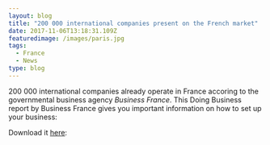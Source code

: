 ```yaml
---
layout: blog
title: "200 000 international companies present on the French market"
date: 2017-11-06T13:18:31.109Z
featuredimage: /images/paris.jpg
tags:
  - France
  - News
type: blog
---
```

200 000 international companies already operate in France accoring to the governmental business agency *Business France*. This Doing Business report by Business France gives you important information on how to set up your business:

Download it [here](https://www.businessfrance.fr/Media/Default/Publication/DOINGBUSINESS_Livret1_modalit%C3%A9sd'implantation_VF_2017.pdf):